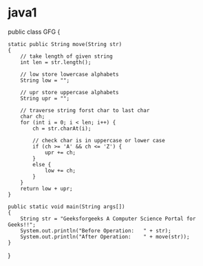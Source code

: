 # java1
public class GFG { 
  
    static public String move(String str) 
    { 
        // take length of given string 
        int len = str.length(); 
  
        // low store lowercase alphabets 
        String low = ""; 
  
        // upr store uppercase alphabets 
        String upr = ""; 
  
        // traverse string forst char to last char 
        char ch; 
        for (int i = 0; i < len; i++) { 
            ch = str.charAt(i); 
  
            // check char is in uppercase or lower case 
            if (ch >= 'A' && ch <= 'Z') { 
                upr += ch; 
            } 
            else { 
                low += ch; 
            } 
        } 
        return low + upr; 
    } 
  
    public static void main(String args[]) 
    { 
        String str = "Geeksforgeeks A Computer Science Portal for Geeks!!"; 
        System.out.println("Before Operation:   " + str); 
        System.out.println("After Operation:    " + move(str)); 
    } 
} 
